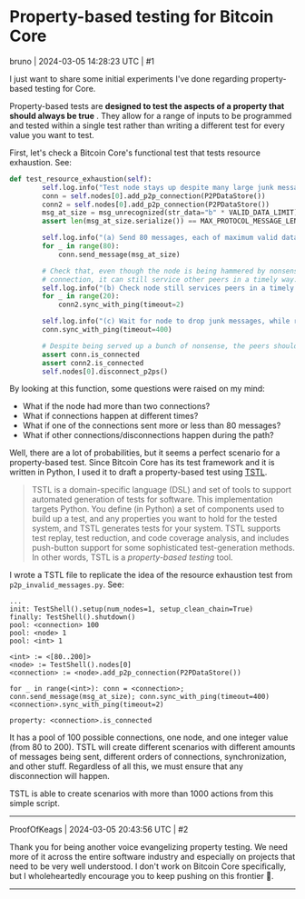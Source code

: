 # Property-based testing for Bitcoin Core

bruno | 2024-03-05 14:28:23 UTC | #1

I just want to share some initial experiments I've done regarding property-based testing for Core.

Property-based tests are **designed to test the aspects of a property that should always be true** . They allow for a range of inputs to be programmed and tested within a single test rather than writing a different test for every value you want to test. 

First, let's check a Bitcoin Core's functional test that tests resource exhaustion. See:

```py
def test_resource_exhaustion(self):
        self.log.info("Test node stays up despite many large junk messages")
        conn = self.nodes[0].add_p2p_connection(P2PDataStore())
        conn2 = self.nodes[0].add_p2p_connection(P2PDataStore())
        msg_at_size = msg_unrecognized(str_data="b" * VALID_DATA_LIMIT)
        assert len(msg_at_size.serialize()) == MAX_PROTOCOL_MESSAGE_LENGTH

        self.log.info("(a) Send 80 messages, each of maximum valid data size (4MB)")
        for _ in range(80):
            conn.send_message(msg_at_size)

        # Check that, even though the node is being hammered by nonsense from one
        # connection, it can still service other peers in a timely way.
        self.log.info("(b) Check node still services peers in a timely way")
        for _ in range(20):
            conn2.sync_with_ping(timeout=2)

        self.log.info("(c) Wait for node to drop junk messages, while remaining connected")
        conn.sync_with_ping(timeout=400)

        # Despite being served up a bunch of nonsense, the peers should still be connected.
        assert conn.is_connected
        assert conn2.is_connected
        self.nodes[0].disconnect_p2ps()
```

By looking at this function, some questions were raised on my mind:

* What if the node had more than two connections? 
* What if connections happen at different times?
* What if one of the connections sent more or less than 80 messages?
* What if other connections/disconnections happen during the path?

Well, there are a lot of probabilities, but it seems a perfect scenario for a property-based test. Since Bitcoin Core has its test framework and it is written in Python, I used it to draft a property-based test using [TSTL](https://github.com/agroce/tstl).

> TSTL is a domain-specific language (DSL) and set of tools to support automated generation of tests for software. This implementation targets Python. You define (in Python) a set of components used to build up a test, and any properties you want to hold for the tested system, and TSTL generates tests for your system. TSTL supports test replay, test reduction, and code coverage analysis, and includes push-button support for some sophisticated test-generation methods. In other words, TSTL is a *property-based testing* tool.

I wrote a TSTL file to replicate the idea of the resource exhaustion test from `p2p_invalid_messages.py`. See:
```
...
init: TestShell().setup(num_nodes=1, setup_clean_chain=True)
finally: TestShell().shutdown()
pool: <connection> 100
pool: <node> 1
pool: <int> 1

<int> := <[80..200]>
<node> := TestShell().nodes[0]
<connection> := <node>.add_p2p_connection(P2PDataStore())

for _ in range(<int>): conn = <connection>; conn.send_message(msg_at_size); conn.sync_with_ping(timeout=400)
<connection>.sync_with_ping(timeout=2)

property: <connection>.is_connected
```

It has a pool of 100 possible connections, one node, and one integer value (from 80 to 200). TSTL will create different scenarios with different amounts of messages being sent, different orders of connections, synchronization, and other stuff. Regardless of all this, we must ensure that any disconnection will happen.

TSTL is able to create scenarios with more than 1000 actions from this simple script.

-------------------------

ProofOfKeags | 2024-03-05 20:43:56 UTC | #2

Thank you for being another voice evangelizing property testing. We need more of it across the entire software industry and especially on projects that need to be very well understood. I don't work on Bitcoin Core specifically, but I wholeheartedly encourage you to keep pushing on this frontier 🫡.

-------------------------


